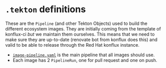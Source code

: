 # `.tekton` definitions

These are the `Pipeline` (and other Tekton Objects) used to build the different ecosystem images.
They are initially coming from the template of konflux-ci *but* we maintain them ourselves. This means that we need to make sure they are up-to-date (renovate bot from konflux does this) and valid to be able to release through the Red Hat konflux instance.

- [`image-pipeline.yaml`](./image-pipeline.yaml) is the main pipeline that all images should use.
- Each image has 2 `PipelineRun`, one for pull request and one on push.
